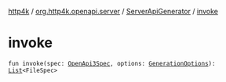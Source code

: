 [http4k](../../index.md) / [org.http4k.openapi.server](../index.md) / [ServerApiGenerator](index.md) / [invoke](./invoke.md)

# invoke

`fun invoke(spec: `[`OpenApi3Spec`](../../org.http4k.openapi/-open-api3-spec/index.md)`, options: `[`GenerationOptions`](../../org.http4k.openapi/-generation-options/index.md)`): `[`List`](https://kotlinlang.org/api/latest/jvm/stdlib/kotlin.collections/-list/index.html)`<FileSpec>`